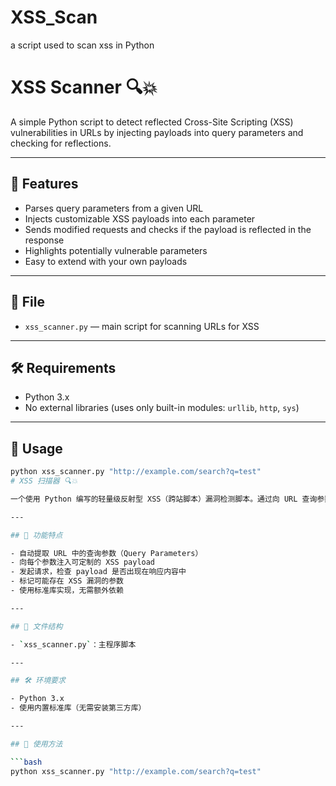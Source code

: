 # XSS_Scan
a script used to scan xss in Python
# XSS Scanner 🔍💥

A simple Python script to detect reflected Cross-Site Scripting (XSS) vulnerabilities in URLs by injecting payloads into query parameters and checking for reflections.

---

## 📌 Features

- Parses query parameters from a given URL
- Injects customizable XSS payloads into each parameter
- Sends modified requests and checks if the payload is reflected in the response
- Highlights potentially vulnerable parameters
- Easy to extend with your own payloads

---

## 📁 File

- `xss_scanner.py` — main script for scanning URLs for XSS

---

## 🛠️ Requirements

- Python 3.x
- No external libraries (uses only built-in modules: `urllib`, `http`, `sys`)

---

## 🚀 Usage

```bash
python xss_scanner.py "http://example.com/search?q=test"
# XSS 扫描器 🔍💥

一个使用 Python 编写的轻量级反射型 XSS（跨站脚本）漏洞检测脚本。通过向 URL 查询参数注入 XSS payload，并检测是否在响应中被反射，从而发现潜在的漏洞点。

---

## 📌 功能特点

- 自动提取 URL 中的查询参数（Query Parameters）
- 向每个参数注入可定制的 XSS payload
- 发起请求，检查 payload 是否出现在响应内容中
- 标记可能存在 XSS 漏洞的参数
- 使用标准库实现，无需额外依赖

---

## 📁 文件结构

- `xss_scanner.py`：主程序脚本

---

## 🛠️ 环境要求

- Python 3.x
- 使用内置标准库（无需安装第三方库）

---

## 🚀 使用方法

```bash
python xss_scanner.py "http://example.com/search?q=test"

